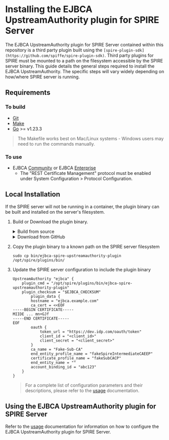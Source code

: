 # Installing the EJBCA UpstreamAuthority plugin for SPIRE Server

The EJBCA UpstreamAuthority plugin for SPIRE Server contained within this repository is a third party plugin built using the `[spire-plugin-sdk](https://github.com/spiffe/spire-plugin-sdk)`. Third party plugins for SPIRE must be mounted to a path on the filesystem accessible by the SPIRE server binary. This guide details the general steps required to install the EJBCA UpstreamAuthority. The specific steps will vary widely depending on how/where SPIRE server is running.

## Requirements

### To build

* [Git](https://git-scm.com/)
* [Make](https://www.gnu.org/software/make/)
* [Go](https://golang.org/) >= v1.23.3

> The Makefile works best on Mac/Linux systems - Windows users may need to run the commands manually.

### To use

* EJBCA [Community](https://www.ejbca.org/) or EJBCA [Enterprise](https://www.keyfactor.com/products/ejbca-enterprise/)
  * The "REST Certificate Management" protocol must be enabled under System Configuration > Protocol Configuration.

## Local Installation

If the SPIRE server will not be running in a container, the plugin binary can be built and installed on the server's filesystem.

1. Build or Download the plugin binary.
    <details><summary>Build from source</summary>

    1. Clone the EJBCA UpsreamAuthority plugin repository

    ```shell
    git clone https://github.com/Keyfactor/ejbca-spire-upstreamauthority-plugin.git
    cd ejbca-spire-upstreamauthority-plugin
    ```

    2. Build the plugin binary

    ```shell
    make build
    ```

    3. Calculate the SHA256 checksum of the compiled binary

    ```shell
    export EJBCA_CHECKSUM=$( sha256sum bin/ejbca-spire-upstreamauthority-plugin | cut -d ' ' -f1 )
    ```

    </details>

    <details><summary>Download from GitHub</summary>

    1. Download and extract the plugin binary for your platform

    ```shell
    OS=$(go env GOOS)
    ARCH=$(go env GOARCH)
    curl -L https://github.com/Keyfactor/ejbca-spire-upstreamauthority-plugin/releases/latest/download/ejbca-spire-upstreamauthority-plugin-$OS-$ARCH.tar.gz
    mkdir -p bin
    tar xzf ejbca-vault-pki-engine-$OS-$ARCH.tar.gz -C bin/
    ```

    > If `go` isn't installed on your system, you can access the [releases](https://github.com/Keyfactor/ejbca-spire-upstreamauthority-plugin/releases) to download the plugin binary for your platform.

    2. Calculate the SHA256 checksum of the compiled binary - keep this value for later

    ```shell
    export EJBCA_CHECKSUM=$( sha256sum bin/ejbca-spire-upstreamauthority-plugin | cut -d ' ' -f1 )
    ```

    </details>

2. Copy the plugin binary to a known path on the SPIRE server filesystem

    ```shell
    sudo cp bin/ejbca-spire-upstreamauthority-plugin /opt/spire/plugins/bin/
    ```

3. Update the SPIRE server configuration to include the plugin binary

    ```shell
    UpstreamAuthority "ejbca" {
        plugin_cmd = "/opt/spire/plugins/bin/ejbca-spire-upstreamauthority-plugin"
        plugin_checksum = "$EJBCA_CHECKSUM"
            plugin_data {
            hostname = "ejbca.example.com"
            ca_cert = <<EOF
    -----BEGIN CERTIFICATE-----
    MIIDE ... mn+GJf
    -----END CERTIFICATE-----
    EOF
            oauth {
                token_url = "https://dev.idp.com/oauth/token"
                client_id = "<client_id>"
                client_secret = "<client_secret>"
            }
            ca_name = "Fake-Sub-CA"
            end_entity_profile_name = "fakeSpireIntermediateCAEEP"
            certificate_profile_name = "fakeSubCACP"
            end_entity_name = ""
            account_binding_id = "abc123"
        }
    }
    ```

    > For a complete list of configuration parameters and their descriptions, please refer to the [usage](usage.md) documentation.

## Using the EJBCA UpstreamAuthority plugin for SPIRE Server

Refer to the [usage](usage.md) documentation for information on how to configure the EJBCA UpstreamAuthority plugin for SPIRE Server.
